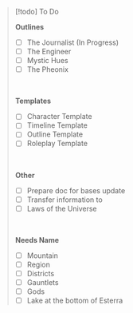 

> [!todo] To Do
><br>
>
> **Outlines**
> - [ ] The Journalist (In Progress)
> - [ ] The Engineer
> - [ ] Mystic Hues
> - [ ] The Pheonix
> <br>
>
> **Templates**
> - [ ] Character Template
> - [ ] Timeline Template
> - [ ] Outline Template
> - [ ] Roleplay Template
> <br>
> 
> **Other** 
> - [ ] Prepare doc for bases update
> - [ ] Transfer information to 
> - [ ] Laws of the Universe
> <br>
>
> **Needs Name**
> - [ ] Mountain
> - [ ] Region
> - [ ] Districts
> - [ ] Gauntlets
> - [ ] Gods
> - [ ] Lake at the bottom of Esterra
> 




